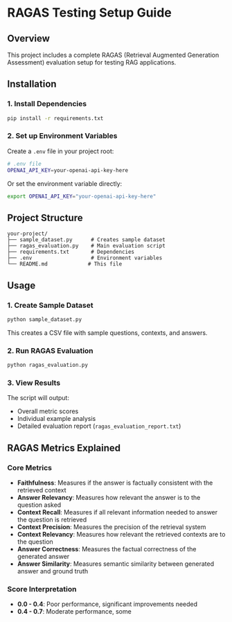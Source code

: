 # RAGAS Testing Setup Guide

## Overview
This project includes a complete RAGAS (Retrieval Augmented Generation Assessment) evaluation setup for testing RAG applications.

## Installation

### 1. Install Dependencies
```bash
pip install -r requirements.txt
```

### 2. Set up Environment Variables
Create a `.env` file in your project root:
```bash
# .env file
OPENAI_API_KEY=your-openai-api-key-here
```

Or set the environment variable directly:
```bash
export OPENAI_API_KEY="your-openai-api-key-here"
```

## Project Structure
```
your-project/
├── sample_dataset.py      # Creates sample dataset
├── ragas_evaluation.py    # Main evaluation script
├── requirements.txt       # Dependencies
├── .env                   # Environment variables
└── README.md             # This file
```

## Usage

### 1. Create Sample Dataset
```bash
python sample_dataset.py
```
This creates a CSV file with sample questions, contexts, and answers.

### 2. Run RAGAS Evaluation
```bash
python ragas_evaluation.py
```

### 3. View Results
The script will output:
- Overall metric scores
- Individual example analysis
- Detailed evaluation report (`ragas_evaluation_report.txt`)

## RAGAS Metrics Explained

### Core Metrics
- **Faithfulness**: Measures if the answer is factually consistent with the retrieved context
- **Answer Relevancy**: Measures how relevant the answer is to the question asked
- **Context Recall**: Measures if all relevant information needed to answer the question is retrieved
- **Context Precision**: Measures the precision of the retrieval system
- **Context Relevancy**: Measures how relevant the retrieved contexts are to the question
- **Answer Correctness**: Measures the factual correctness of the generated answer
- **Answer Similarity**: Measures semantic similarity between generated answer and ground truth

### Score Interpretation
- **0.0 - 0.4**: Poor performance, significant improvements needed
- **0.4 - 0.7**: Moderate performance, some